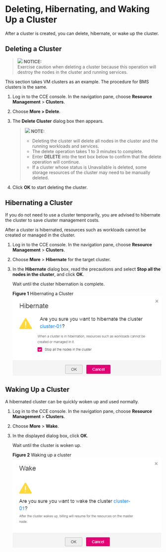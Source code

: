 # Deleting, Hibernating, and Waking Up a Cluster<a name="cce_01_0031"></a>

After a cluster is created, you can delete, hibernate, or wake up the cluster.

## Deleting a Cluster<a name="section186941617125315"></a>

>![](/images/icon-notice.gif) **NOTICE:**   
>Exercise caution when deleting a cluster because this operation will destroy the nodes in the cluster and running services.  

This section takes VM clusters as an example. The procedure for BMS clusters is the same.

1.  Log in to the CCE console. In the navigation pane, choose  **Resource Management**  \>  **Clusters**.
2.  Choose  **More \> Delete**.
3.  The  **Delete Cluster**  dialog box then appears.

    >![](/images/icon-note.gif) **NOTE:**   
    >-   Deleting the cluster will delete all nodes in the cluster and the running workloads and services.  
    >-   The delete operation takes 1 to 3 minutes to complete.  
    >-   Enter  **DELETE**  into the text box below to confirm that the delete operation will continue.  
    >-   If a cluster whose status is Unavailable is deleted, some storage resources of the cluster may need to be manually deleted.  

4.  Click  **OK**  to start deleting the cluster.

## Hibernating a Cluster<a name="section080654155210"></a>

If you do not need to use a cluster temporarily, you are advised to hibernate the cluster to save cluster management costs.

After a cluster is hibernated, resources such as workloads cannot be created or managed in the cluster.

1.  Log in to the CCE console. In the navigation pane, choose  **Resource Management**  \>  **Clusters**.
2.  Choose  **More**  \>  **Hibernate**  for the target cluster.
3.  In the  **Hibernate**  dialog box, read the precautions and select  **Stop all the nodes in the cluster**, and click  **OK**.

    Wait until the cluster hibernation is complete.

    **Figure  1**  Hibernating a Cluster<a name="fig27367109201"></a>  
    ![](figures/hibernating-a-cluster.png "hibernating-a-cluster")


## Waking Up a Cluster<a name="section35851974575"></a>

A hibernated cluster can be quickly woken up and used normally.

1.  Log in to the CCE console. In the navigation pane, choose  **Resource Management**  \>  **Clusters**.
2.  Choose  **More**  \>  **Wake**.
3.  In the displayed dialog box, click  **OK**.

    Wait until the cluster is woken up.

    **Figure  2**  Waking up a cluster<a name="fig15105161315251"></a>  
    ![](figures/waking-up-a-cluster.png "waking-up-a-cluster")


